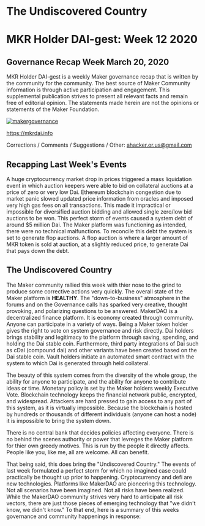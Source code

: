 # The Undiscovered Country 
# MKR Holder DAI-gest: Week 12 2020
## Governance Recap Week March 20, 2020

MKR Holder DAI-gest is a weekly Maker governance recap that is written by the community for the community.  The best source of Maker Community information is through active participation and engagement.   This supplemental publication strives to present all relevant facts and remain free of editorial opinion.  The statements made herein are not the opinions or statements of the Maker Foundation.

<a href="https://ibb.co/R2CgG09"><img src="https://i.ibb.co/WncHNy6/makergovernance.png" alt="makergovernance" border="0"></a>

https://mkrdai.info

Corrections / Comments / Suggestions / Other:  ahacker.or.us@gmail.com

##  Recapping Last Week's Events

A huge cryptocurrency market drop in prices triggered a mass liquidation event in which auction keepers were able to bid on collateral auctions at a price of zero or very low Dai.  Ethereum blockchain congestion due to market panic slowed updated price information from oracles and imposed very high gas fees on all transactions.  This made it impractical or impossible for diversified auction bidding and allowed single zero/low bid auctions to be won.  This perfect storm of events caused a system debt of around $5 million Dai.  The Maker platform was functioning as intended, there were no technical malfunctions.   To reconcile this debt the system is set to generate flop auctions.  A flop auction is where a larger amount of MKR token is sold at auction, at a slightly reduced price, to generate Dai that pays down the debt.

## The Undiscovered Country

The Maker community rallied this week with thier nose to the grind to produce some corrective actions very quickly.  The overall state of the Maker platform is **HEALTHY**.  The "down-to-business" atmosphere in the forums and on the Governance calls has sparked very creative, thought provoking, and polarizing questions to be answered.  MakerDAO is a decentralized finance platform.  It is economy created through community.  Anyone can participate in a variety of ways.  Being a Maker token holder gives the right to vote on system governance and risk directly.  Dai holders brings stability and legitimacy to the platform through saving, spending, and holding the Dai stable coin.  Furthermore, third party integrations of Dai such as cDai (compound dai) and other variants have been created based on the Dai stable coin.  Vault holders initiate an automated smart contract with the system to which Dai is generated through held collateral.  

The beauty of this system comes from the diversity of the whole group, the ability for anyone to participate, and the ability for anyone to contribute ideas or time.  Monetary policy is set by the Maker holders weekly Executive Vote.  Blockchain technology keeps the financial network public, encrypted, and widespread.  Attackers are hard pressed to gain access to any part of this system, as it is virtually impossible.  Because the blockchain is hosted by hundreds or thousands of different individuals (anyone can host a node) it is impossible to bring the system down.

There is no central bank that decides policies affecting everyone.  There is no behind the scenes authority or power that levreges the Maker platform for thier own greedy motives.  This is run by the people it directly affects.  People like you, like me, all are welcome.  All can benefit.  

That being said, this does bring the "Undiscovered Country."  The events of last week formulated a perfect storm for which no imagined case could practically be thought up prior to happening.  Cryptocurrency and defi are new technologies.  Platforms like MakerDAO are pioneering this technology.  Not all scenarios have been imagined.  Not all risks have been realized.  While the MakerDAO community strives very hard to anticipate all risk vectors, there are just those pieces of emerging technology that "we didn't know, we didn't know."  To that end, here is a summary of this weeks governance and community happenings in response:  
